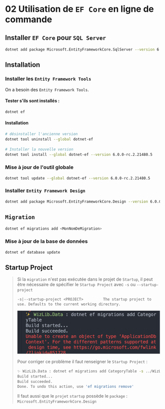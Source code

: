 # 02 Utilisation de `EF Core` en ligne de commande

## Installer `EF Core` pour `SQL Server`

```bash
dotnet add package Microsoft.EntityFrameworkCore.SqlServer --version 6.0.6
```



## Installation

### Installer les `Entity Framework Tools`

On a besoin des `Entity Framework Tools`.

#### Tester s'ils sont installés :

```bash
dotnet ef
```

#### Installation

```bash
# désinstaller l'ancienne version
dotnet tool uninstall --global dotnet-ef

# Installer la nouvelle version
dotnet tool install --global dotnet-ef --version 6.0.0-rc.2.21480.5
```

### Mise à jour de l'outil globale

```bash
dotnet tool update --global dotnet-ef --version 6.0.0-rc.2.21480.5
```



### Installer `Entity Framework Design`

```bash
dotnet add package Microsoft.EntityFrameworkCore.Design --version 6.0.0-rc.2.21480.5
```



## `Migration`

```bash
dotnet ef migrations add <MonNomDeMigration>
```



### Mise à jour de la base de données

```bash
dotnet ef database update
```



## Startup Project

> Si la `migration` n'est pas exécutée dans le projet de `Startup`, il peut être nécessaire de spécifier le `Startup Project` avec `-s`  ou `--startup-project`
>
> ```
> -s|--startup-project <PROJECT>         The startup project to use. Defaults to the current working directory.
> ```
>
> <img src="assets/problem-startup-project.png" alt="problem-startup-project" style="zoom:50%;" />
>
> Pour corriger ce problème il faut renseigner le `Startup Project` :
>
> ```bash
> ✨ WizLib.Data : dotnet ef migrations add CategoryTable -s ../WizLib/
> Build started...
> Build succeeded.
> Done. To undo this action, use 'ef migrations remove'
> ```
> Il faut aussi que le `projet` `startup` possède le `package` : `Microsoft.EntityFrameworkCore.Design`

